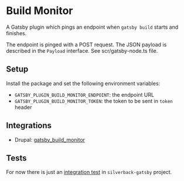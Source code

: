 # Build Monitor

A Gatsby plugin which pings an endpoint when `gatsby build` starts and finishes.

The endpoint is pinged with a POST request. The JSON payload is described in the
`Payload` interface. See scr/gatsby-node.ts file.

## Setup

Install the package and set the following environment variables:

- `GATSBY_PLUGIN_BUILD_MONITOR_ENDPOINT`: the endpoint URL
- `GATSBY_PLUGIN_BUILD_MONITOR_TOKEN`: the token to be sent in `token` header

## Integrations

- Drupal:
  [gatsby_build_monitor](https://github.com/AmazeeLabs/silverback-mono/tree/development/packages/composer/drupal/gatsby_build_monitor)

## Tests

For now there is just an
[integration test](https://github.com/AmazeeLabs/silverback-mono/tree/development/apps/silverback-gatsby/cypress/integration/build-status.ts)
in `silverback-gatsby` project.
